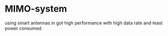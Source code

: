 # MIMO-system
using smart antennas in got high performance with high data rate and least power consumed.
